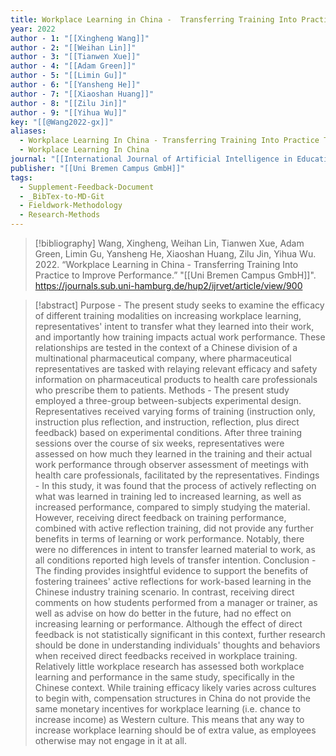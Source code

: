 ```yaml
---
title: Workplace Learning in China -  Transferring Training Into Practice to Improve Performance
year: 2022
author - 1: "[[Xingheng Wang]]"
author - 2: "[[Weihan Lin]]"
author - 3: "[[Tianwen Xue]]"
author - 4: "[[Adam Green]]"
author - 5: "[[Limin Gu]]"
author - 6: "[[Yansheng He]]"
author - 7: "[[Xiaoshan Huang]]"
author - 8: "[[Zilu Jin]]"
author - 9: "[[Yihua Wu]]"
key: "[[@Wang2022-gx]]"
aliases:
  - Workplace Learning In China - Transferring Training Into Practice To Improve Performance
  - Workplace Learning In China
journal: "[[International Journal of Artificial Intelligence in Education]]"
publisher: "[[Uni Bremen Campus GmbH]]"
tags:
  - Supplement-Feedback-Document
  - _BibTex-to-MD-Git
  - Fieldwork-Methodology
  - Research-Methods
---
```


> [!bibliography]
> Wang, Xingheng, Weihan Lin, Tianwen Xue, Adam Green, Limin Gu, Yansheng He, Xiaoshan Huang, Zilu Jin, Yihua Wu. 2022. “Workplace Learning in China -  Transferring Training Into Practice to Improve Performance.” "[[Uni Bremen Campus GmbH]]". https://journals.sub.uni-hamburg.de/hup2/ijrvet/article/view/900

> [!abstract]
> Purpose -  The present study seeks to examine the efficacy of different training modalities on increasing workplace learning, representatives' intent to transfer what they learned into their work, and importantly how training impacts actual work performance. These relationships are tested in the context of a Chinese division of a multinational pharmaceutical company, where pharmaceutical representatives are tasked with relaying relevant efficacy and safety information on pharmaceutical products to health care professionals who prescribe them to patients. Methods -  The present study employed a three-group between-subjects experimental design. Representatives received varying forms of training (instruction only, instruction plus reflection, and instruction, reflection, plus direct feedback) based on experimental conditions. After three training sessions over the course of six weeks, representatives were assessed on how much they learned in the training and their actual work performance through observer assessment of meetings with health care professionals, facilitated by the representatives. Findings -  In this study, it was found that the process of actively reflecting on what was learned in training led to increased learning, as well as increased performance, compared to simply studying the material. However, receiving direct feedback on training performance, combined with active reflection training, did not provide any further benefits in terms of learning or work performance. Notably, there were no differences in intent to transfer learned material to work, as all conditions reported high levels of transfer intention. Conclusion -  The finding provides insightful evidence to support the benefits of fostering trainees' active reflections for work-based learning in the Chinese industry training scenario. In contrast, receiving direct comments on how students performed from a manager or trainer, as well as advise on how do better in the future, had no effect on increasing learning or performance. Although the effect of direct feedback is not statistically significant in this context, further research should be done in understanding individuals' thoughts and behaviors when received direct feedbacks received in workplace training. Relatively little workplace research has assessed both workplace learning and performance in the same study, specifically in the Chinese context. While training efficacy likely varies across cultures to begin with, compensation structures in China do not provide the same monetary incentives for workplace learning (i.e. chance to increase income) as Western culture. This means that any way to increase workplace learning should be of extra value, as employees otherwise may not engage in it at all.